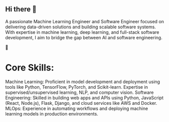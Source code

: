 ## Hi there 👋

A passionate Machine Learning Engineer and Software Engineer focused on delivering data-driven solutions and building scalable software systems. With expertise in machine learning, deep learning, and full-stack software development, I aim to bridge the gap between AI and software engineering.

🔹 <h1>Core Skills:</h1>

Machine Learning: Proficient in model development and deployment using tools like Python, TensorFlow, PyTorch, and Scikit-learn. Expertise in supervised/unsupervised learning, NLP, and computer vision.
Software Engineering: Skilled in building web apps and APIs using Python, JavaScript (React, Node.js), Flask, Django, and cloud services like AWS and Docker.
MLOps: Experience in automating workflows and deploying machine learning models in production environments.
